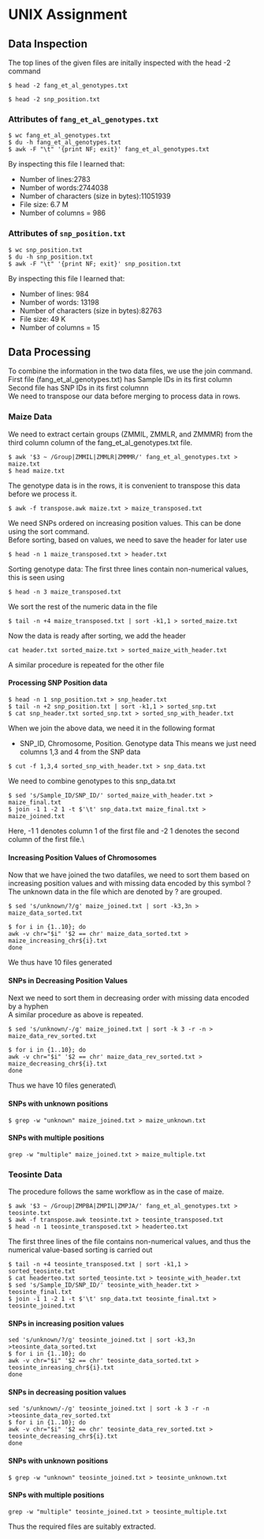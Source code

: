 # UNIX Assignment

## Data Inspection



The top lines of the given files are initally inspected with the head -2 command
```
$ head -2 fang_et_al_genotypes.txt

$ head -2 snp_position.txt
```

### Attributes of `fang_et_al_genotypes.txt`
```
$ wc fang_et_al_genotypes.txt
$ du -h fang_et_al_genotypes.txt
$ awk -F "\t" '{print NF; exit}' fang_et_al_genotypes.txt
```
By inspecting this file I learned that:

* Number of lines:2783
* Number of words:2744038
* Number of characters (size in bytes):11051939
* File size: 6.7 M
* Number of columns = 986

### Attributes of `snp_position.txt`

```
$ wc snp_position.txt
$ du -h snp_position.txt
$ awk -F "\t" '{print NF; exit}' snp_position.txt
```

By inspecting this file I learned that:
* Number of lines: 984
* Number of words: 13198
* Number of characters (size in bytes):82763
* File size: 49 K
* Number of columns = 15


## Data Processing
To combine the information in the two data files, we use the join command.\
First file (fang_et_al_genotypes.txt) has Sample IDs in its first column\
Second file has SNP IDs in its first columnn\
We need to transpose our data before merging to process data in rows.

### Maize Data
We need to extract certain groups (ZMMIL, ZMMLR, and ZMMMR) from the third column column of the fang_et_al_genotypes.txt file.

```
$ awk '$3 ~ /Group|ZMMIL|ZMMLR|ZMMMR/' fang_et_al_genotypes.txt > maize.txt
$ head maize.txt

```
The genotype data is in the rows, it is convenient to transpose this data before we process it.
```
$ awk -f transpose.awk maize.txt > maize_transposed.txt
```
We need SNPs ordered on increasing position values. This can be done using the sort command.\
Before sorting, based on values, we need to save the header for later use
```
$ head -n 1 maize_transposed.txt > header.txt
```
Sorting genotype data:
The first three lines contain non-numerical values, this is seen using 
```
$ head -n 3 maize_transposed.txt
```
We sort the rest of the numeric data in the file
```
$ tail -n +4 maize_transposed.txt | sort -k1,1 > sorted_maize.txt
```
Now the data is ready after sorting, we add the header 
```
cat header.txt sorted_maize.txt > sorted_maize_with_header.txt
```
A similar procedure is repeated for the other file


#### Processing SNP Position data
```
$ head -n 1 snp_position.txt > snp_header.txt
$ tail -n +2 snp_position.txt | sort -k1,1 > sorted_snp.txt
$ cat snp_header.txt sorted_snp.txt > sorted_snp_with_header.txt
```

When we join the above data, we need it in the following format
* SNP_ID, Chromosome, Position. Genotype data
This means we just need columns 1,3 and 4 from the SNP data
```
$ cut -f 1,3,4 sorted_snp_with_header.txt > snp_data.txt
```
We need to combine genotypes to this snp_data.txt
```
$ sed 's/Sample_ID/SNP_ID/' sorted_maize_with_header.txt > maize_final.txt
$ join -1 1 -2 1 -t $'\t' snp_data.txt maize_final.txt > maize_joined.txt
```
Here, -1 1 denotes column 1 of the first file and -2 1 denotes the second column of the first file.\
#### Increasing Position Values of Chromosomes

Now that we have joined the two datafiles, we need to sort them based on increasing position values and with missing data encoded by this symbol ?\
The unknown data in the file which are denoted by ? are grouped.
```
$ sed 's/unknown/?/g' maize_joined.txt | sort -k3,3n > maize_data_sorted.txt 

$ for i in {1..10}; do
awk -v chr="$i" '$2 == chr' maize_data_sorted.txt > maize_increasing_chr${i}.txt
done
```
We thus have 10 files generated

#### SNPs in Decreasing Position Values 

Next we need to sort them in decreasing order with missing data encoded by a hyphen\
A similar procedure as above is repeated.
```
$ sed 's/unknown/-/g' maize_joined.txt | sort -k 3 -r -n > maize_data_rev_sorted.txt 

$ for i in {1..10}; do
awk -v chr="$i" '$2 == chr' maize_data_rev_sorted.txt > maize_decreasing_chr${i}.txt
done
```
Thus we have 10 files generated\

#### SNPs with unknown positions
```
$ grep -w "unknown" maize_joined.txt > maize_unknown.txt
```
#### SNPs with multiple positions
```
grep -w "multiple" maize_joined.txt > maize_multiple.txt
```

### Teosinte Data
The procedure follows the same workflow as in the case of maize.

```
$ awk '$3 ~ /Group|ZMPBA|ZMPIL|ZMPJA/' fang_et_al_genotypes.txt > teosinte.txt
$ awk -f transpose.awk teosinte.txt > teosinte_transposed.txt
$ head -n 1 teosinte_transposed.txt > headerteo.txt

```
The first three lines of the file contains non-numerical values, and thus the numerical value-based sorting is carried out
```
$ tail -n +4 teosinte_transposed.txt | sort -k1,1 > sorted_teosinte.txt
$ cat headerteo.txt sorted_teosinte.txt > teosinte_with_header.txt
$ sed 's/Sample_ID/SNP_ID/' teosinte_with_header.txt > teosinte_final.txt
$ join -1 1 -2 1 -t $'\t' snp_data.txt teosinte_final.txt > teosinte_joined.txt
```
#### SNPs in increasing position values
```
sed 's/unknown/?/g' teosinte_joined.txt | sort -k3,3n >teosinte_data_sorted.txt
$ for i in {1..10}; do
awk -v chr="$i" '$2 == chr' teosinte_data_sorted.txt > teosinte_inreasing_chr${i}.txt
done
```
#### SNPs in decreasing position values
```
sed 's/unknown/-/g' teosinte_joined.txt | sort -k 3 -r -n  >teosinte_data_rev_sorted.txt
$ for i in {1..10}; do
awk -v chr="$i" '$2 == chr' teosinte_data_rev_sorted.txt > teosinte_decreasing_chr${i}.txt
done
```
#### SNPs with unknown positions
```
$ grep -w "unknown" teosinte_joined.txt > teosinte_unknown.txt
```
#### SNPs with multiple positions
```
grep -w "multiple" teosinte_joined.txt > teosinte_multiple.txt
```

Thus the required files are suitably extracted.
